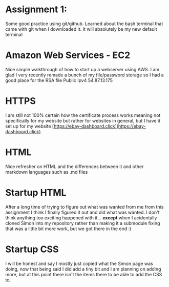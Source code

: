 # Assignment 1:
Some good practice using git/github.
Learned about the bash terminal that came with git when I downloaded it. It will absolutely be my new default terminal

# Amazon Web Services - EC2
Nice simple walkthrough of how to start up a webserver using AWS. 
I am glad I very recently remade a bunch of my file/password storage so I had a good place for the RSA file
Public Ipv4 54.87.13.175

# HTTPS
I am still not 100% certain how the certificate process works meaning not specifically for my website but rather for websites in general, but I have it set up for my website
[https://ebay-dashboard.click](https://ebay-dashboard.click)

# HTML
Nice refresher on HTML and the differences between it and other markdown languages such as .md files

# Startup HTML
After a long time of trying to figure out what was wanted from me from this assignment I think I finally figured it out and did what was wanted. I don't think anything too exciting happened with it... **except** when I acidentally cloned Simon into my repository rather than making it a submodule fixing that was a little bit more work, but we got there in the end :)

# Startup CSS
I will be honest and say I mostly just copied what the Simon page was doing, now that being said I did add a tiny bit and I am planning on adding more, but at this point there isn't the items there to be able to add the CSS to.